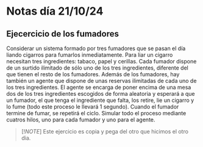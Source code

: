# Notas día 21/10/24

## Ejecercicio de los fumadores
Considerar un sistema formado por tres fumadores que se pasan el día liando cigarros para
fumarlos inmediatamente.
Para liar un cigarro necesitan tres ingredientes: tabaco, papel y cerillas. Cada fumador dispone de
un surtido ilimitado de sólo uno de los tres ingredientes, diferente del que tienen el resto de los
fumadores.
Además de los fumadores, hay también un agente que dispone de unas reservas ilimitadas de cada
uno de los tres ingredientes. El agente se encarga de poner encima de una mesa dos de los tres
ingredientes escogidos de forma aleatoria y esperará a que un fumador, el que tenga el
ingrediente que falta, los retire, lie un cigarro y lo fume (todo este proceso le llevará 1 segundo).
Cuando el fumador termine de fumar, se repetirá el ciclo.
Simular todo el proceso mediante cuatros hilos, uno para cada fumador y uno para el agente.

>[!_NOTE_]
> Este ejercicio es copia y pega del otro que hicimos el otro dia.


